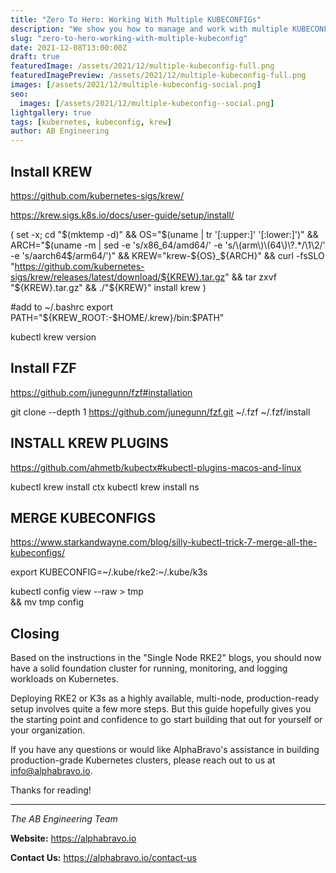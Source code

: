 ```yaml
---
title: "Zero To Hero: Working With Multiple KUBECONFIGs"
description: "We show you how to manage and work with multiple KUBECONFIG files from the comfort of the Linux CLI."
slug: "zero-to-hero-working-with-multiple-kubeconfig"
date: 2021-12-08T13:00:00Z
draft: true
featuredImage: /assets/2021/12/multiple-kubeconfig-full.png
featuredImagePreview: /assets/2021/12/multiple-kubeconfig-full.png
images: [/assets/2021/12/multiple-kubeconfig-social.png]
seo:
  images: [/assets/2021/12/multiple-kubeconfig--social.png]
lightgallery: true
tags: [kubernetes, kubeconfig, krew]
author: AB Engineering
---
```

<!--more-->

## Install KREW

https://github.com/kubernetes-sigs/krew/

https://krew.sigs.k8s.io/docs/user-guide/setup/install/

(
  set -x; cd "$(mktemp -d)" &&
  OS="$(uname | tr '[:upper:]' '[:lower:]')" &&
  ARCH="$(uname -m | sed -e 's/x86_64/amd64/' -e 's/\(arm\)\(64\)\?.*/\1\2/' -e 's/aarch64$/arm64/')" &&
  KREW="krew-${OS}_${ARCH}" &&
  curl -fsSLO "https://github.com/kubernetes-sigs/krew/releases/latest/download/${KREW}.tar.gz" &&
  tar zxvf "${KREW}.tar.gz" &&
  ./"${KREW}" install krew
)

#add to ~/.bashrc
export PATH="${KREW_ROOT:-$HOME/.krew}/bin:$PATH"

kubectl krew version


## Install FZF

https://github.com/junegunn/fzf#installation

git clone --depth 1 https://github.com/junegunn/fzf.git ~/.fzf
~/.fzf/install


## INSTALL KREW PLUGINS

https://github.com/ahmetb/kubectx#kubectl-plugins-macos-and-linux

kubectl krew install ctx
kubectl krew install ns


## MERGE KUBECONFIGS

https://www.starkandwayne.com/blog/silly-kubectl-trick-7-merge-all-the-kubeconfigs/

export KUBECONFIG=~/.kube/rke2:~/.kube/k3s 

kubectl config view --raw > tmp \
&& mv tmp config

## Closing

Based on the instructions in the "Single Node RKE2" blogs, you should now have a solid foundation cluster for running, monitoring, and logging workloads on Kubernetes.

Deploying RKE2 or K3s as a highly available, multi-node, production-ready setup involves quite a few more steps. But this guide hopefully gives you the starting point and confidence to go start building that out for yourself or your organization.

If you have any questions or would like AlphaBravo's assistance in building production-grade Kubernetes clusters,  please reach out to us at info@alphabravo.io.

Thanks for reading!

---

*The AB Engineering Team*

**Website:** https://alphabravo.io

**Contact Us:** https://alphabravo.io/contact-us
